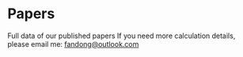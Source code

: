 # Papers
Full data of our published papers
If you need more calculation details, please email me: fandong@outlook.com

